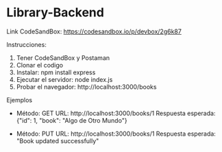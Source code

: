# Library-Backend



Link CodeSandBox: 
https://codesandbox.io/p/devbox/2g6k87

Instrucciones: 
1. Tener CodeSandBox y Postaman
2. Clonar el codigo
3. Instalar: npm install express
4. Ejecutar el servidor: node index.js
5. Probar el navegador: http://localhost:3000/books

Ejemplos
- Método: GET
URL: http://localhost:3000/books/1
Respuesta esperada: {"id": 1, "book": "Algo de Otro Mundo"}

- Método: PUT
URL: http://localhost:3000/books/1
Respuesta esperada: "Book updated successfully"
